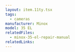 ```yaml
---
layout: item.11ty.tsx
tags:
  - cameras
manufacturer: Minox
model: 35 EL
relatedFiles:
  - minox-35-el-repair-manual
relatedLinks:
---
```

